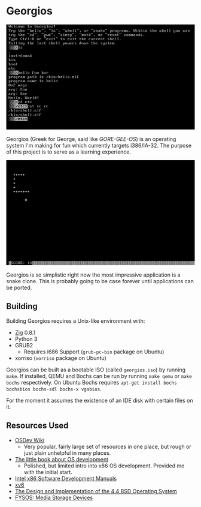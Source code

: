 # Georgios

![It's a really limited shell!](misc/screenshot1.png)

Georgios (Greek for George, said like *GORE-GEE-OS*) is an operating system I'm
making for fun which currently targets i386/IA-32. The purpose of this project
is to serve as a learning experience.

![It's a snake clone in IBM PC 80x25 text mode!](misc/screenshot2.png)

Georgios is so simplistic right now the most impressive application is a snake
clone. This is probably going to be case forever until applications can be
ported.

## Building

Building Georgios requires a Unix-like environment with:
- [Zig](https://ziglang.org/) 0.8.1
- Python 3
- GRUB2
  - Requires i686 Support (`grub-pc-bin` package on Ubuntu)
- xorriso (`xorriso` package on Ubuntu)

Georgios can be built as a bootable ISO (called `georgios.iso`) by running
`make`. If installed, QEMU and Bochs can be run by running `make qemu` or `make bochs`
respectively. On Ubuntu Bochs requires `apt-get install bochs bochsbios
bochs-sdl bochs-x vgabios`.

For the moment it assumes the existence of an IDE disk with certain files on
it.

## Resources Used

- [OSDev Wiki](http://wiki.osdev.org/)
    - Very popular, fairly large set of resources in one place, but rough
      or just plain unhelpful in many places.
- [The little book about OS development](https://littleosbook.github.io/)
    - Polished, but limited intro into x86 OS development. Provided me with
      the initial start.
- [Intel x86 Software Development Manuals](https://software.intel.com/en-us/articles/intel-sdm)
- [xv6](https://github.com/mit-pdos/xv6-public)
- [The Design and Implementation of the 4.4 BSD Operating System](https://www.amazon.com/Implementation-Operating-paperback-Addison-wesley-Systems/dp/0132317923)
- [FYSOS: Media Storage Devices](https://www.amazon.com/dp/1514111888/)
